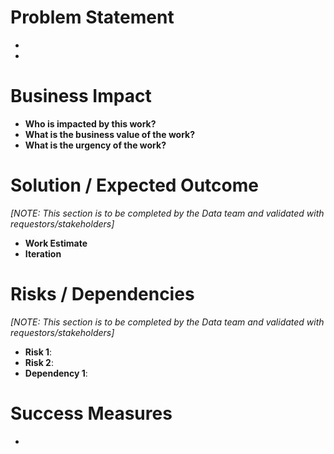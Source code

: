 <!-- This issue template is to be used for any large-scale, multi-milestone initiatives within the Data Team (i.e. OKR-level work). Upon review and prioritization with the Data Team, it can be promoted to an epic. -->

# Problem Statement
- <!-- What specific problem or opportunity are you aiming to address with this project? -->
- <!-- What are the current challenges or limitations that prompted this project request? -->

# Business Impact
- **Who is impacted by this work?** <!-- Does this impact an individual(s), a team, a department, multiple departments, or GitLab as a company? -->
- **What is the business value of the work?** <!-- Please provide inputs on the quantitative (i.e. this represents $50K in possible cost savings) and/or qualitative (i.e. allow us to prioritize outreach to customers most likely to convert) business impact of this work -->
- **What is the urgency of the work?** <!-- Please provide any information regarding time-sensitivity (i.e. this is a dependency for a Company OKR which will be blocked if this work is not completed by Sept 1 2023)-->

# Solution / Expected Outcome
_[NOTE: This section is to be completed by the Data team and validated with requestors/stakeholders]_
- **Work Estimate** <!-- Outline the work that would be required, including a rough estimate for the level of effort. This does not require creating/estimating specific issues, but should include bullet points to reflect the pieces of work required to accomplish the request, and a rough time estimate. -->
- **Iteration** <!-- What should NOT be in the MVC, and can be considered for future iterations? Why? -->

# Risks / Dependencies
_[NOTE: This section is to be completed by the Data team and validated with requestors/stakeholders]_
- **Risk 1**: <!-- Risk & Mitigation -->
- **Risk 2**: <!-- Risk & Mitigation -->
- **Dependency 1**: <!-- Dependency & Issue Link(s) -->

# Success Measures
- <!-- How will we measure the success of this project once it is live? -->